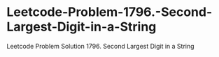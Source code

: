 # Leetcode-Problem-1796.-Second-Largest-Digit-in-a-String
Leetcode Problem Solution 1796. Second Largest Digit in a String
